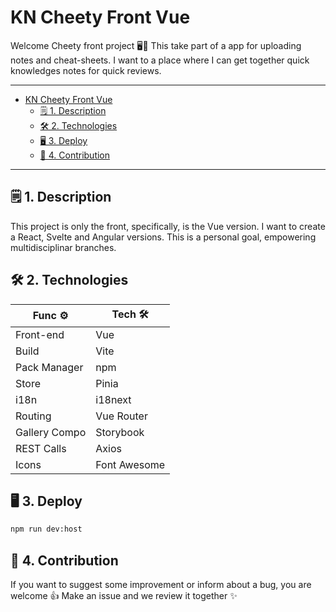 # KN Cheety Front Vue

Welcome Cheety front project 🖥️🦑 This take part of a app for uploading notes and cheat-sheets. I want to a place where I can get together quick knowledges notes for quick reviews.

---

- [KN Cheety Front Vue](#kn-cheety-front-vue)
  - [🗒️ 1. Description](#️-1-description)
  - [🛠️ 2. Technologies](#️-2-technologies)
  - [🖥️ 3. Deploy](#️-3-deploy)
  - [🤝 4. Contribution](#-4-contribution)

---

## 🗒️ 1. Description

This project is only the front, specifically, is the Vue version. I want to create a React, Svelte and Angular versions. This is a personal goal, empowering multidisciplinar branches.

## 🛠️ 2. Technologies

Func ⚙️ | Tech 🛠️
---|---
Front-end | Vue
Build | Vite
Pack Manager | npm
Store | Pinia
i18n | i18next
Routing | Vue Router 
Gallery Compo | Storybook
REST Calls | Axios
Icons | Font Awesome


## 🖥️ 3. Deploy

```bash
npm run dev:host
```

## 🤝 4. Contribution

If you want to suggest some improvement or inform about a bug, you are welcome 👍 Make an issue and we review it together ✨